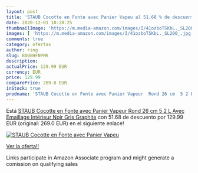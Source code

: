 ```yaml
---
layout: post
title: 'STAUB Cocotte en Fonte avec Panier Vapeu al 51.68 % de descuento'
date: 2020-12-01 10:28:25
thumbnailImage: 'https://m.media-amazon.com/images/I/41ozboTSKbL._SL200_.jpg'
images: [ 'https://m.media-amazon.com/images/I/41ozboTSKbL._SL200_.jpg' ]
comments: true
category: ofertas
author: ring
slug: B008HFNPMK
description:
actualPrice: 129.99 EUR
currency: EUR
price: 129.99
comparePrice: 269.0 EUR
inStock: true
prodname: 'STAUB Cocotte en Fonte avec Panier Vapeur  Rond 26 cm  5 2 L  Avec Émaillage Intérieur Noir  Gris Graphite'
---
```


Está [STAUB Cocotte en Fonte avec Panier Vapeur  Rond 26 cm  5 2 L  Avec Émaillage Intérieur Noir  Gris Graphite](https://www.amazon.fr/dp/B008HFNPMK/?tag=tolees0d-21) con 51.68 de descuento por 129.99 EUR (original: 269.0 EUR) en el siguiente enlace!

[![STAUB Cocotte en Fonte avec Panier Vapeu](https://m.media-amazon.com/images/I/41ozboTSKbL._SL200_.jpg)](https://www.amazon.fr/dp/B008HFNPMK/?tag=tolees0d-21)

[Ver la oferta!!](https://www.amazon.fr/dp/B008HFNPMK/?tag=tolees0d-21)

Links participate in Amazon Associate program and might generate a comission on qualifying sales



